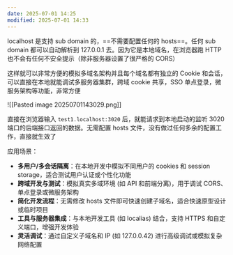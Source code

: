 ```yaml
---
date: 2025-07-01 14:25
modified: 2025-07-01 14:33
---
```


localhost 是支持 sub domain 的，==不需要配置任何的 hosts==。任何 sub domain 都可以自动解析到 127.0.0.1 去。因为它是本地域名，在浏览器跑 HTTP 也不会有任何不安全提示（除非服务器设置了很严格的 CORS） 

这样就可以非常方便的模拟多域名架构并且每个域名都有独立的 Cookie 和会话，可以直接在本地就能调试多服务器集群，跨域 cookie 共享，SSO 单点登录，微服务架构等功能，非常方便

![[Pasted image 20250701143029.png]]

直接在浏览器输入 `test1.localhost:3020` 后，就能请求到本地启动的监听 3020 端口的后端接口返回的数据。无需配置 hosts 文件，没有做过任何多余的配置工作，直接就生效了

应用场景：

- **多用户/多会话隔离**：在本地开发中模拟不同用户的 cookies 和 session storage，适合测试用户认证或个性化功能
- **跨域开发与测试**：模拟真实多域环境 (如 API 和前端分离)，用于调试 CORS、单点登录或微服务架构
- **简化开发流程**：无需修改 hosts 文件即可快速创建子域名，适合快速原型设计或临时项目
- **工具与服务器集成**：与本地开发工具 (如 localias) 结合，支持 HTTPS 和自定义端口，增强开发体验
- **灵活调试**：通过自定义子域名和 IP (如 127.0.0.42) 进行高级调试或模拟复杂网络配置
